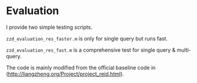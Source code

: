 # Evaluation
I provide two simple testing scripts.

`zzd_evaluation_res_faster.m` is only for single query but runs fast.

`zzd_evaluation_res_fast.m` is a comprehensive test for single query & multi-query.

The code is mainly modified from the official baseline code in (http://liangzheng.org/Project/project_reid.html).
